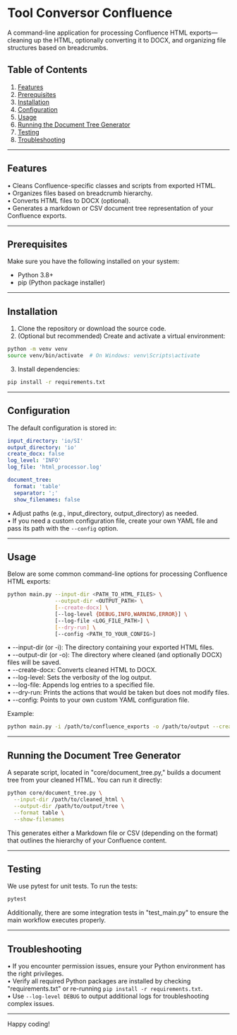 # Tool Conversor Confluence

A command-line application for processing Confluence HTML exports—cleaning up the HTML, optionally converting it to DOCX, and organizing file structures based on breadcrumbs.

## Table of Contents
1. [Features](#features)  
2. [Prerequisites](#prerequisites)  
3. [Installation](#installation)  
4. [Configuration](#configuration)  
5. [Usage](#usage)  
6. [Running the Document Tree Generator](#running-the-document-tree-generator)  
7. [Testing](#testing)  
8. [Troubleshooting](#troubleshooting)

---

## Features
• Cleans Confluence-specific classes and scripts from exported HTML.  
• Organizes files based on breadcrumb hierarchy.  
• Converts HTML files to DOCX (optional).  
• Generates a markdown or CSV document tree representation of your Confluence exports.

---

## Prerequisites
Make sure you have the following installed on your system:
- Python 3.8+  
- pip (Python package installer)

---

## Installation
1. Clone the repository or download the source code.  
2. (Optional but recommended) Create and activate a virtual environment:
```bash
python -m venv venv
source venv/bin/activate  # On Windows: venv\Scripts\activate
```
3. Install dependencies:
```bash
pip install -r requirements.txt
```

---

## Configuration
The default configuration is stored in:
```yaml:config/default_config.yaml
input_directory: 'io/SI'
output_directory: 'io'
create_docx: false
log_level: 'INFO'
log_file: 'html_processor.log'

document_tree:
  format: 'table'
  separator: ';'
  show_filenames: false
```

• Adjust paths (e.g., input_directory, output_directory) as needed.  
• If you need a custom configuration file, create your own YAML file and pass its path with the `--config` option.

---

## Usage
Below are some common command-line options for processing Confluence HTML exports:

```bash
python main.py --input-dir <PATH_TO_HTML_FILES> \
               --output-dir <OUTPUT_PATH> \
               [--create-docx] \
               [--log-level {DEBUG,INFO,WARNING,ERROR}] \
               [--log-file <LOG_FILE_PATH>] \
               [--dry-run] \
               [--config <PATH_TO_YOUR_CONFIG>]
```

• --input-dir (or -i): The directory containing your exported HTML files.  
• --output-dir (or -o): The directory where cleaned (and optionally DOCX) files will be saved.  
• --create-docx: Converts cleaned HTML to DOCX.  
• --log-level: Sets the verbosity of the log output.  
• --log-file: Appends log entries to a specified file.  
• --dry-run: Prints the actions that would be taken but does not modify files.  
• --config: Points to your own custom YAML configuration file.  

Example:
```bash
python main.py -i /path/to/confluence_exports -o /path/to/output --create-docx
```

---

## Running the Document Tree Generator
A separate script, located in "core/document_tree.py," builds a document tree from your cleaned HTML. You can run it directly:

```bash
python core/document_tree.py \
  --input-dir /path/to/cleaned_html \
  --output-dir /path/to/output/tree \
  --format table \
  --show-filenames
```

This generates either a Markdown file or CSV (depending on the format) that outlines the hierarchy of your Confluence content.  

---

## Testing
We use pytest for unit tests. To run the tests:
```bash
pytest
```
Additionally, there are some integration tests in "test_main.py" to ensure the main workflow executes properly.

---

## Troubleshooting
• If you encounter permission issues, ensure your Python environment has the right privileges.  
• Verify all required Python packages are installed by checking "requirements.txt" or re-running `pip install -r requirements.txt`.  
• Use `--log-level DEBUG` to output additional logs for troubleshooting complex issues.

---

Happy coding!